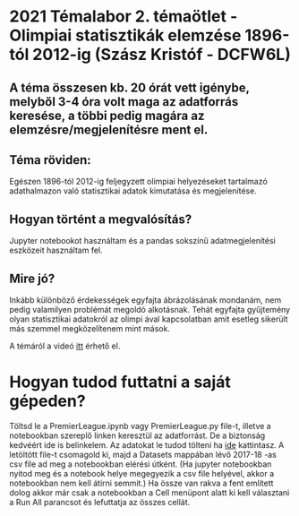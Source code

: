 # 2021 Témalabor 2. témaötlet - Olimpiai statisztikák elemzése 1896-tól 2012-ig  (Szász Kristóf - DCFW6L)

## A téma összesen kb. 20 órát vett igénybe, melyből 3-4 óra volt maga az adatforrás keresése, a többi pedig magára az elemzésre/megjelenítésre ment el.

## Téma röviden:

Egészen 1896-tól 2012-ig feljegyzett olimpiai helyezéseket tartalmazó adathalmazon való statisztikai adatok kimutatása és megjelenítése.

## Hogyan történt a megvalósítás?

Jupyter notebookot használtam és a pandas sokszínű adatmegjelenítési eszközeit használtam fel.

## Mire jó?

Inkább különböző érdekességek egyfajta ábrázolásának mondanám, nem pedig valamilyen problémát megoldó alkotásnak. Tehát egyfajta gyűjtemény olyan statisztikai adatokról az olimpi
ával kapcsolatban amit esetleg sikerült más szemmel megközelítenem mint mások.

A témáról a videó [itt](https://web.microsoftstream.com/video/9fc1a4bc-9702-4cdd-b2d4-18dbb678aef9?list=studio) érhető el.


# Hogyan tudod futtatni a saját gépeden?

Töltsd le a PremierLeague.ipynb vagy PremierLeague.py file-t, illetve a notebookban szereplő linken keresztül az adatforrást.
De a biztonság kedvéért ide is belinkelem. Az adatokat le tudod tölteni ha [ide](https://www.kaggle.com/the-guardian/olympic-games?select=summer.csv/download) kattintasz.
A letöltött file-t csomagold ki, majd a Datasets mappában lévő  2017-18 -as csv file ad meg a notebookban elérési útként. (Ha jupyter notebookban nyitod meg és a notebook helye megegyezik a csv file helyével, akkor a notebookban nem kell átírni semmit.)
Ha össze van rakva a fent említett dolog akkor már csak a notebookban a Cell menüpont alatt ki kell választani a Run All parancsot és lefuttatja az összes cellát.
